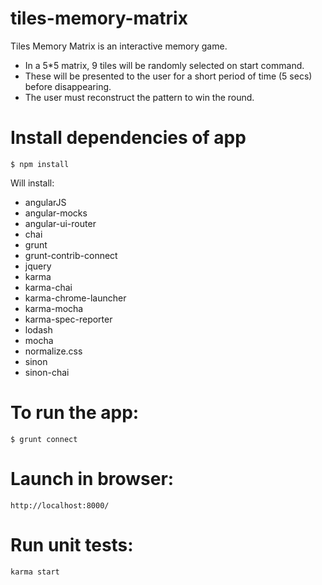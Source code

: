 # tiles-memory-matrix

Tiles Memory Matrix is an interactive memory game.

- In a 5*5 matrix, 9 tiles will be randomly selected on start command.
- These will be presented to the user for a short period of time (5 secs) before disappearing.
- The user must reconstruct the pattern to win the round.

# Install dependencies of app
    $ npm install

Will install:
- angularJS
- angular-mocks
- angular-ui-router
- chai
- grunt
- grunt-contrib-connect
- jquery
- karma
- karma-chai
- karma-chrome-launcher
- karma-mocha
- karma-spec-reporter
- lodash
- mocha
- normalize.css
- sinon
- sinon-chai

# To run the app:
    $ grunt connect

# Launch in browser:
    http://localhost:8000/

# Run unit tests:
    karma start
